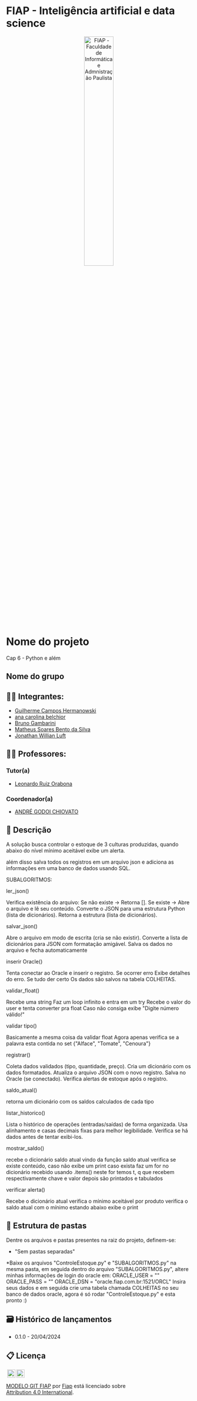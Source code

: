 # FIAP - Inteligência artificial e data science

<p align="center">
<a href= "https://www.fiap.com.br/"><img src="assets/logo-fiap.png" alt="FIAP - Faculdade de Informática e Admnistração Paulista" border="0" width=40% height=40%></a>
</p>

<br>

# Nome do projeto
Cap 6 - Python e além

## Nome do grupo

## 👨‍🎓 Integrantes: 
- <a href="https://www.linkedin.com/company/inova-fusca">Guilherme Campos Hermanowski </a>
- <a href="https://www.linkedin.com/company/inova-fusca">ana carolina belchior </a>
- <a href="https://www.linkedin.com/company/inova-fusca">Bruno Gambarini </a> 
- <a href="https://www.linkedin.com/company/inova-fusca">Matheus Soares Bento da Silva </a> 
- <a href="https://www.linkedin.com/company/inova-fusca">Jonathan Willian Luft </a>

## 👩‍🏫 Professores:
### Tutor(a) 
- <a href="https://www.linkedin.com/company/inova-fusca">Leonardo Ruiz Orabona</a>
### Coordenador(a)
- <a href="https://www.linkedin.com/company/inova-fusca">ANDRÉ GODOI CHIOVATO</a>


## 📜 Descrição

A solução busca controlar o estoque de 3 culturas produzidas, quando abaixo do nível mínimo aceitável exibe um alerta.

além disso salva todos os registros em um arquivo json e adiciona as informações em uma banco de dados usando SQL.

SUBALGORITMOS:

ler_json()

Verifica existência do arquivo: Se não existe → Retorna []. Se existe → Abre o arquivo e lê seu conteúdo. Converte o JSON para uma estrutura Python (lista de dicionários). Retorna a estrutura (lista de dicionários).

salvar_json()

Abre o arquivo em modo de escrita (cria se não existir). Converte a lista de dicionários para JSON com formatação amigável. Salva os dados no arquivo e fecha automaticamente

inserir Oracle()

Tenta conectar ao Oracle e inserir o registro. Se ocorrer erro Exibe detalhes do erro. Se tudo der certo Os dados são salvos na tabela COLHEITAS.

validar_float()

Recebe uma string Faz um loop infinito e entra em um try Recebe o valor do user e tenta converter pra float Caso não consiga exibe "Digite número válido!"

validar tipo()

Basicamente a mesma coisa da validar float Agora apenas verifica se a palavra esta contida no set {"Alface", "Tomate", "Cenoura"}

registrar()

Coleta dados validados (tipo, quantidade, preço). Cria um dicionário com os dados formatados. Atualiza o arquivo JSON com o novo registro. Salva no Oracle (se conectado). Verifica alertas de estoque após o registro.

saldo_atual()

retorna um dicionário com os saldos calculados de cada tipo

listar_historico()

Lista o histórico de operações (entradas/saídas) de forma organizada. Usa alinhamento e casas decimais fixas para melhor legibilidade. Verifica se há dados antes de tentar exibi-los.

mostrar_saldo()

recebe o dicionário saldo atual vindo da função saldo atual verifica se existe conteúdo, caso não exibe um print caso exista faz um for no dicionário recebido usando .items() neste for temos t, q que recebem respectivamente chave e valor depois são printados e tabulados

verificar alerta()

Recebe o dicionário atual verifica o mínimo aceitável por produto verifica o saldo atual com o mínimo estando abaixo exibe o print


## 📁 Estrutura de pastas

Dentre os arquivos e pastas presentes na raiz do projeto, definem-se:

- "Sem pastas separadas"

*Baixe os arquivos "ControleEstoque.py" e "SUBALGORITMOS.py" na mesma pasta, em seguida dentro do arquivo "SUBALGORITMOS.py", altere minhas informações de login do oracle em: 
ORACLE_USER = ""          
ORACLE_PASS = "" 
ORACLE_DSN  = "oracle.fiap.com.br:1521/ORCL" 
Insira seus dados e em seguida crie uma tabela chamada COLHEITAS no seu banco de dados oracle, agora é só rodar "ControleEstoque.py" e esta pronto :)


## 🗃 Histórico de lançamentos

* 0.1.0 - 20/04/2024
    

## 📋 Licença

<img style="height:22px!important;margin-left:3px;vertical-align:text-bottom;" src="https://mirrors.creativecommons.org/presskit/icons/cc.svg?ref=chooser-v1"><img style="height:22px!important;margin-left:3px;vertical-align:text-bottom;" src="https://mirrors.creativecommons.org/presskit/icons/by.svg?ref=chooser-v1"><p xmlns:cc="http://creativecommons.org/ns#" xmlns:dct="http://purl.org/dc/terms/"><a property="dct:title" rel="cc:attributionURL" href="https://github.com/agodoi/template">MODELO GIT FIAP</a> por <a rel="cc:attributionURL dct:creator" property="cc:attributionName" href="https://fiap.com.br">Fiap</a> está licenciado sobre <a href="http://creativecommons.org/licenses/by/4.0/?ref=chooser-v1" target="_blank" rel="license noopener noreferrer" style="display:inline-block;">Attribution 4.0 International</a>.</p>


